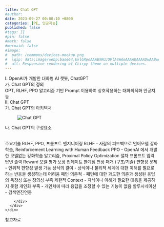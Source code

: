```yaml
---
title: Chat GPT
#author: 
date: 2023-09-27 00:00:10 +0800
categories: [PE, 인공지능]
published: false
#tags: []
#pin: false
#math: false
#mermaid: false
#image:
#  path: /commons/devices-mockup.png
#  lqip: data:image/webp;base64,UklGRpoAAABXRUJQVlA4WAoAAAAQAAAADwAABwAAQUxQSDIAAAARL0AmbZurmr57yyIiqE8oiG0bejIYEQTgqiDA9vqnsUSI6H+oAERp2HZ65qP/VIAWAFZQOCBCAAAA8AEAnQEqEAAIAAVAfCWkAALp8sF8rgRgAP7o9FDvMCkMde9PK7euH5M1m6VWoDXf2FkP3BqV0ZYbO6NA/VFIAAAA
#  alt: Responsive rendering of Chirpy theme on multiple devices.
---
```


<div class="post-wrap">
  <div class="para">
    <div class="para-title">
      I. OpenAI가 개발한 대화형 AI 챗봇, ChatGPT
    </div>
    <div class="para-cntnt">
      <div class="para">
        <div class="para-title">
          가. Chat GPT의 정의
        </div>
        <div class="para-cntnt">
            GPT, RLHF, PPO 알고리즘 기반 Prompt 이용하여 상호작용하는 대화최적화 인공지능
        </div>
      </div>
    </div>
  </div>
  
  <div class="para">
    <div class="para-title">
      II. Chat GPT
    </div>
    <div class="para-cntnt">
      <div class="para">
        <div class="para-title">
          가. Chat GPT의 아키텍처
        </div>
        <div class="para-cntnt">
          <figure class="post-figure">
            <img src="/assets/img/posts/Chat-GPT.png" alt="Chat GPT">
<!--            <figcaption>Source: Unveiling the Metaverse: Exploring Emerging Trends, Multifaceted Perspectives, and Future Challenges</figcaption>-->
          </figure>
        </div>
      </div>
      <div class="para">
        <div class="para-title">
          나. Chat GPT의 구성요소
        </div>
        <div class="para-cntnt">
          <table class="post-table">
          </table>
          주요기술 RLHF, PPO, 프롬프트 엔지니어링
  RLHF - 사람의 피드백으로 언어모델 강화학습, Reinforcement Learning with Human Feedback
  PPO - OpenAI 에서 개발한 모델없는 강화학습 알고리즘, Proximal Policy Optimization
절차
  프롬프트 입력
  답변 출력
  Reward 모델 평가
  보상 업데이트
한계점 편상 패개 (구조/기술)
  편향성 문제 - 인위적 편향성 발생 가능
  상식의 결여 - 상식이나 물리적 세계에 대한 이해를 필요로 하는 반응을 생성하는데 어려움
  패턴 의존적 - 패턴에 대한 과도한 의존과 생성된 응답의 독창성 또는 창의성 부족
  제한적 Context - 지식이나 이해가 필요한 대응을 제공하지 못함
  개인화 부족 - 개인차에 따라 응답을 조정할 수 있는 기능이 없음
할루시네이션 - 검색엔진연동

        </div>
      </div>
    </div>
  </div>

  <div class="refr-wrap">
    <div class="refr-title">
        참고자료
    </div>
    <ol class="refr-list">
    <!--    <li>(나현식, 최대선) <a target="_blank" href="https://scienceon.kisti.re.kr/commons/util/originalView.do?cn=JAKO202225948430499&oCn=JAKO202225948430499&dbt=JAKO&journal=NJOU00291864">메타버스 보안 위협 요소 및 대응 방안 검토</a></li>-->
    <!--    <li>(M. Uddin, S. Manickam, H. Ullah, M. Obaidat and A. Dandoush) <a target="_blank" href="https://ieeexplore.ieee.org/abstract/document/10138386">Unveiling the Metaverse: Exploring Emerging Trends, Multifaceted Perspectives, and Future Challenges</a></li>-->
    </ol>
  </div>
</div>
